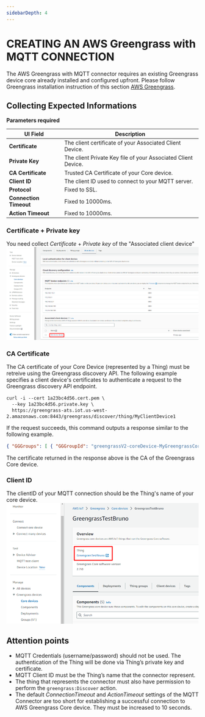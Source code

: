 ```yaml
---
sidebarDepth: 4
---
```


# CREATING AN AWS Greengrass with MQTT CONNECTION

The AWS Greengrass with MQTT connector requires an existing Greengrass device core already installed and configured upfront.
Please follow Greengrass installation instruction of this section [AWS Greengrass](/Connector/AWS_GG/). 

## Collecting Expected Informations

<a id="MQTTparameters">**Parameters required**</a>

| UI Field | Description |
| ------ | ----------- |
| **Certificate** | The client certificate of your Associated Client Device. |
| **Private Key** | The client Private Key file of your Associated Client Device. |
| **CA Certificate** | Trusted CA Certificate of your Core device. |
| **Client ID** | The client ID used to connect to your MQTT server. |
| **Protocol** | Fixed to SSL. |
| **Connection Timeout** | Fixed to 10000ms. |
| **Action Timeout** | Fixed to 10000ms. |

### Certificate + Private key
You need collect *Certificate* + *Private key* of the "Associated client device"
![img](./images/AssociatedDeviceClient.png)

### CA Certificate
The CA certificate of your Core Device (represented by a Thing) must be retreive using the Greengrass discovery API.
The following example specifies a client device's certificates to authenticate a request to the Greengrass discovery API endpoint.

```
curl -i --cert 1a23bc4d56.cert.pem \
  --key 1a23bc4d56.private.key \
  https://greengrass-ats.iot.us-west-2.amazonaws.com:8443/greengrass/discover/thing/MyClientDevice1
```
If the request succeeds, this command outputs a response similar to the following example.

```json
{ "GGGroups": [ { "GGGroupId": "greengrassV2-coreDevice-MyGreengrassCore", "Cores": [ { "thingArn": "arn:aws:iot:us-west-2:123456789012:thing/MyGreengrassCore", "Connectivity": [ { "Id": "AUTOIP_192.168.1.4_1", "HostAddress": "192.168.1.5", "PortNumber": 8883, "Metadata": "" } ] } ], "CAs": [ "-----BEGIN CERTIFICATE-----\ncert-contents\n-----END CERTIFICATE-----\n" ] } ] }
```
The certificate returned in the response above is the CA of the Greengrass Core device.

### Client ID
The clientID of your MQTT connection should be the Thing's name of your core device.
![img](./images/ThingName.png)

## Attention points
- MQTT Credentials (username/password) should not be used. The authentication of the Thing will be done via Thing’s private key and certificate. 
- MQTT Client ID must be the Thing’s name that the connector represent.
- The thing that represents the connector must also have permission to perform the `greengrass:Discover` action.
- The default *ConnectionTimeout* and *ActionTimeout* settings of the MQTT Connector are too short for establishing a successful connection to AWS Greengrass Core device. They must be increased to 10 seconds.